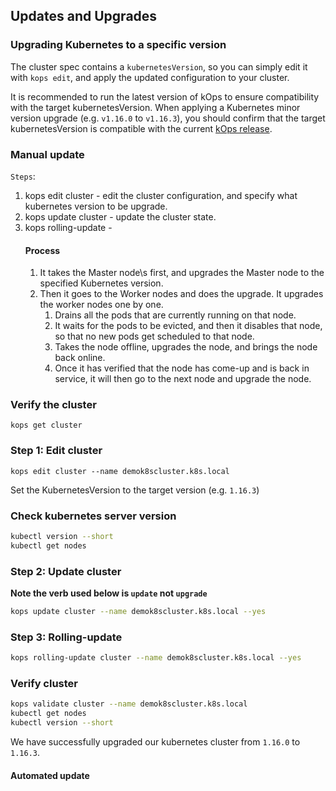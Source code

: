 
## Updates and Upgrades

### Upgrading Kubernetes to a specific version

The cluster spec contains a `kubernetesVersion`, so you can simply edit it with `kops edit`, and apply the updated configuration to your cluster.

It is recommended to run the latest version of kOps to ensure compatibility with the target kubernetesVersion. When applying a Kubernetes minor version upgrade (e.g. `v1.16.0` to `v1.16.3`), you should confirm that the target kubernetesVersion is compatible with the current [kOps release](https://github.com/kubernetes/kops/releases).

### Manual update

`Steps`:

1. kops edit cluster - edit the cluster configuration, and specify what kubernetes version to be upgrade.
2. kops update cluster - update the cluster state.
3. kops rolling-update - 
   #### Process
   1. It takes the Master node\s first, and upgrades the Master node to the specified Kubernetes version.
   2. Then it goes to the Worker nodes and does the upgrade. It upgrades the worker nodes one by one.
      1. Drains all the pods that are currently running on that node.
      2. It waits for the pods to be evicted, and then it disables that node, so that no new pods get scheduled to that node.
      3. Takes the node offline, upgrades the node, and brings the node back online.
      4. Once it has verified that the node has come-up and is back in service, it will then go to the next node and upgrade the node.

### Verify the cluster

```shell
kops get cluster
```

### Step 1: Edit cluster

```shell
kops edit cluster --name demok8scluster.k8s.local
```

Set the KubernetesVersion to the target version (e.g. `1.16.3`)

### Check kubernetes server version

```sh
kubectl version --short
kubectl get nodes
```

### Step 2: Update cluster

**Note the verb used below is `update` not `upgrade`**

```sh
kops update cluster --name demok8scluster.k8s.local --yes
```

### Step 3: Rolling-update

```sh
kops rolling-update cluster --name demok8scluster.k8s.local --yes
```

### Verify cluster

```sh
kops validate cluster --name demok8scluster.k8s.local
kubectl get nodes
kubectl version --short
```

We have successfully upgraded our kubernetes cluster from `1.16.0` to `1.16.3`.

#### Automated update

